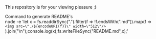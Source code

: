 This repository is for your viewing pleasure ;)


Command to generate README's  
node -e 'let x = fs.readdirSync(\".\").filter(f => !f.endsWith(\".md\")).map(f => `<img src=\"./${encodeURI(f)}\" width=\"512\"/>  `).join(\"\n\");console.log(x);fs.writeFileSync(\"README.md\",x);'